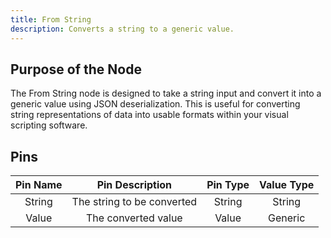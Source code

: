 ```yaml
---
title: From String
description: Converts a string to a generic value.
---
```


## Purpose of the Node
The From String node is designed to take a string input and convert it into a generic value using JSON deserialization. This is useful for converting string representations of data into usable formats within your visual scripting software.

## Pins
| Pin Name | Pin Description | Pin Type | Value Type |
|:----------:|:-------------:|:------:|:------:|
| String | The string to be converted | String | String |
| Value | The converted value | Value | Generic |